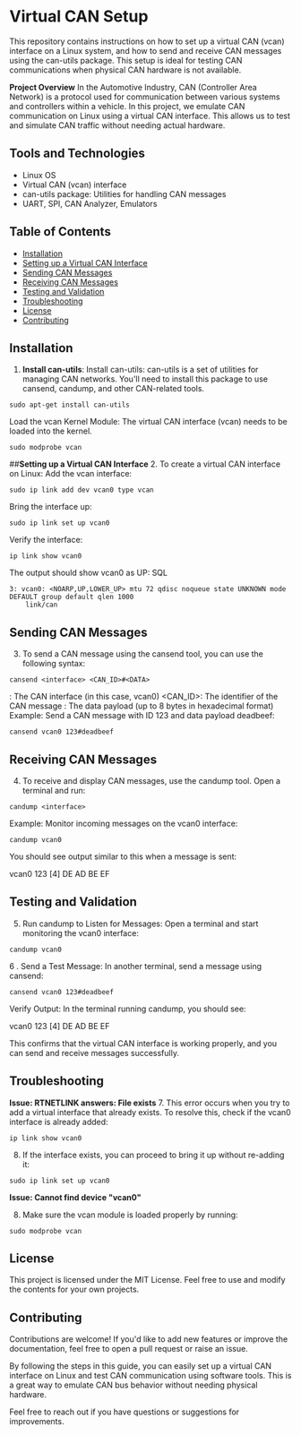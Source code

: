 # **Virtual CAN Setup**
This repository contains instructions on how to set up a virtual CAN (vcan) interface on a Linux system, and how to send and receive CAN messages using the can-utils package. This setup is ideal for testing CAN communications when physical CAN hardware is not available.

**Project Overview**
In the Automotive Industry, CAN (Controller Area Network) is a protocol used for communication between various systems and controllers within a vehicle. In this project, we emulate CAN communication on Linux using a virtual CAN interface. This allows us to test and simulate CAN traffic without needing actual hardware.

## Tools and Technologies

- Linux OS
- Virtual CAN (vcan) interface
- can-utils package: Utilities for handling CAN messages
- UART, SPI, CAN Analyzer, Emulators

## Table of Contents

- [Installation](#installation)
- [Setting up a Virtual CAN Interface](#setting-up-a-virtual-can-interface)
- [Sending CAN Messages](#sending-can-messages)
- [Receiving CAN Messages](#receiving-can-messages)
- [Testing and Validation](#testing-and-validation)
- [Troubleshooting](#troubleshooting)
- [License](#license)
- [Contributing](#contributing)

## Installation

1. **Install can-utils**:
Install can-utils: can-utils is a set of utilities for managing CAN networks. You'll need to install this package to use cansend, candump, and other CAN-related tools.
```
sudo apt-get install can-utils

```
Load the vcan Kernel Module: The virtual CAN interface (vcan) needs to be loaded into the kernel.

```
sudo modprobe vcan
```
##**Setting up a Virtual CAN Interface**
2. To create a virtual CAN interface on Linux:
Add the vcan interface:
```
sudo ip link add dev vcan0 type vcan

```
Bring the interface up:
```
sudo ip link set up vcan0
```
Verify the interface:
```
ip link show vcan0
```
The output should show vcan0 as UP:
SQL
```
3: vcan0: <NOARP,UP,LOWER_UP> mtu 72 qdisc noqueue state UNKNOWN mode DEFAULT group default qlen 1000
    link/can
````
## **Sending CAN Messages**
3. To send a CAN message using the cansend tool, you can use the following syntax:
```
cansend <interface> <CAN_ID>#<DATA>
```
<interface>: The CAN interface (in this case, vcan0)
<CAN_ID>: The identifier of the CAN message
<DATA>: The data payload (up to 8 bytes in hexadecimal format)
Example:
Send a CAN message with ID 123 and data payload deadbeef:
```
cansend vcan0 123#deadbeef

```
## **Receiving CAN Messages**
4. To receive and display CAN messages, use the candump tool. Open a terminal and run:

```
candump <interface>
```
Example:
Monitor incoming messages on the vcan0 interface:
```
candump vcan0
```
You should see output similar to this when a message is sent:
 
  vcan0  123   [4]  DE AD BE EF
## **Testing and Validation**
5. Run candump to Listen for Messages: Open a terminal and start monitoring the vcan0 interface:
```
candump vcan0
```
6 . Send a Test Message: In another terminal, send a message using cansend:
```
cansend vcan0 123#deadbeef
```
Verify Output: In the terminal running candump, you should see:

vcan0  123   [4]  DE AD BE EF

This confirms that the virtual CAN interface is working properly, and you can send and receive messages successfully.

## **Troubleshooting**
**Issue: RTNETLINK answers: File exists**
7. This error occurs when you try to add a virtual interface that already exists. To resolve this, check if the vcan0 interface is already added:
```
ip link show vcan0
```
8. If the interface exists, you can proceed to bring it up without re-adding it:
```
sudo ip link set up vcan0
```
**Issue: Cannot find device "vcan0"**

8. Make sure the vcan module is loaded properly by running:
```
sudo modprobe vcan
```
## License
This project is licensed under the MIT License. Feel free to use and modify the contents for your own projects.

## **Contributing**
Contributions are welcome! If you'd like to add new features or improve the documentation, feel free to open a pull request or raise an issue.

By following the steps in this guide, you can easily set up a virtual CAN interface on Linux and test CAN communication using software tools. This is a great way to emulate CAN bus behavior without needing physical hardware.

Feel free to reach out if you have questions or suggestions for improvements.

